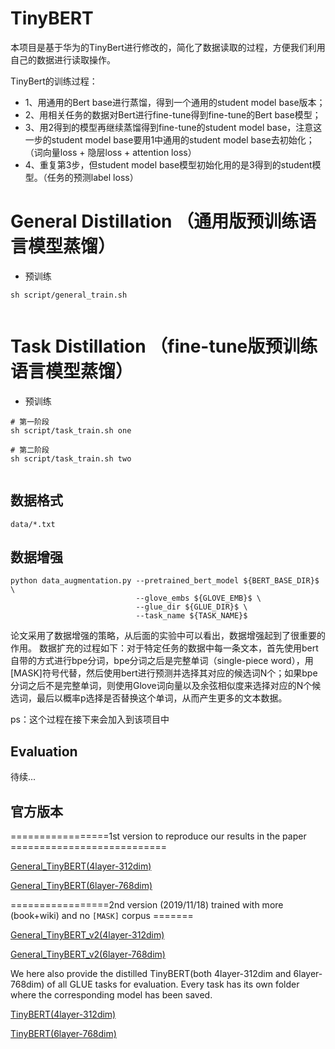 # TinyBERT

本项目是基于华为的TinyBert进行修改的，简化了数据读取的过程，方便我们利用自己的数据进行读取操作。  


TinyBert的训练过程：  
- 1、用通用的Bert base进行蒸馏，得到一个通用的student model base版本；  
- 2、用相关任务的数据对Bert进行fine-tune得到fine-tune的Bert base模型；  
- 3、用2得到的模型再继续蒸馏得到fine-tune的student model base，注意这一步的student model base要用1中通用的student model base去初始化；（词向量loss + 隐层loss + attention loss）  
- 4、重复第3步，但student model base模型初始化用的是3得到的student模型。（任务的预测label loss）


General Distillation （通用版预训练语言模型蒸馏）
====================
- 预训练

```
sh script/general_train.sh
                             
```
Task Distillation （fine-tune版预训练语言模型蒸馏）
====================
- 预训练

```
# 第一阶段
sh script/task_train.sh one

# 第二阶段
sh script/task_train.sh two
                             
```

## 数据格式  

    data/*.txt

## 数据增强

    python data_augmentation.py --pretrained_bert_model ${BERT_BASE_DIR}$ \
                                --glove_embs ${GLOVE_EMB}$ \
                                --glue_dir ${GLUE_DIR}$ \  
                                --task_name ${TASK_NAME}$

论文采用了数据增强的策略，从后面的实验中可以看出，数据增强起到了很重要的作用。 数据扩充的过程如下：对于特定任务的数据中每一条文本，首先使用bert自带的方式进行bpe分词，bpe分词之后是完整单词（single-piece word），用[MASK]符号代替，然后使用bert进行预测并选择其对应的候选词N个；如果bpe分词之后不是完整单词，则使用Glove词向量以及余弦相似度来选择对应的N个候选词，最后以概率p选择是否替换这个单词，从而产生更多的文本数据。  

ps：这个过程在接下来会加入到该项目中

## Evaluation  

待续...


## 官方版本

=================1st version to reproduce our results in the paper ===========================

[General_TinyBERT(4layer-312dim)](https://drive.google.com/uc?export=download&id=1dDigD7QBv1BmE6pWU71pFYPgovvEqOOj) 

[General_TinyBERT(6layer-768dim)](https://drive.google.com/uc?export=download&id=1wXWR00EHK-Eb7pbyw0VP234i2JTnjJ-x)

=================2nd version (2019/11/18) trained with more (book+wiki) and no `[MASK]` corpus =======

[General_TinyBERT_v2(4layer-312dim)](https://drive.google.com/open?id=1PhI73thKoLU2iliasJmlQXBav3v33-8z)

[General_TinyBERT_v2(6layer-768dim)](https://drive.google.com/open?id=1r2bmEsQe4jUBrzJknnNaBJQDgiRKmQjF)


We here also provide the distilled TinyBERT(both 4layer-312dim and 6layer-768dim) of all GLUE tasks for evaluation. Every task has its own folder where the corresponding model has been saved.

[TinyBERT(4layer-312dim)](https://drive.google.com/uc?export=download&id=1_sCARNCgOZZFiWTSgNbE7viW_G5vIXYg) 

[TinyBERT(6layer-768dim)](https://drive.google.com/uc?export=download&id=1Vf0ZnMhtZFUE0XoD3hTXc6QtHwKr_PwS)

